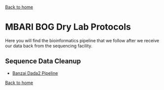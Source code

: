 [Back to home](index.md)

# MBARI BOG Dry Lab Protocols
Here you will find the bioinformatics pipeline that we follow after we receive our data back from the sequencing facility.

## Sequence Data Cleanup
- [Banzai Dada2 Pipeline](5.1_Banzai_Pipeline.md)

[Back to home](index.md)
